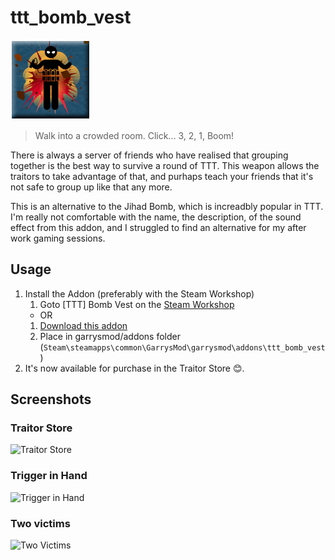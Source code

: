 # ttt_bomb_vest
![Icon](https://raw.githubusercontent.com/manix84/ttt_bomb_vest/master/images/icon/ttt_bomb_vest_128x.png)

> Walk into a crowded room. Click... 3, 2, 1, Boom!

There is always a server of friends who have realised that grouping together is the best way to survive a round of TTT. This weapon allows the traitors to take advantage of that, and purhaps teach your friends that it's not safe to group up like that any more.

This is an alternative to the Jihad Bomb, which is increadbly popular in TTT. I'm really not comfortable with the name, the description, of the sound effect from this addon, and I struggled to find an alternative for my after work gaming sessions. 

## Usage
1. Install the Addon (preferably with the Steam Workshop)
    1. Goto [TTT] Bomb Vest on the [Steam Workshop](https://steamcommunity.com/sharedfiles/filedetails/?id=2166317811)
    - OR
    1. [Download this addon](https://github.com/manix84/ttt_bomb_vest/archive/master.zip)
    2. Place in garrysmod/addons folder (`Steam\steamapps\common\GarrysMod\garrysmod\addons\ttt_bomb_vest`)
2. It's now available for purchase in the Traitor Store 😊.

## Screenshots
### Traitor Store
![Traitor Store](https://i.imgur.com/rgHvHwI.jpg)
### Trigger in Hand
![Trigger in Hand](https://i.imgur.com/meTL2xy.jpg)
### Two victims
![Two Victims](https://i.imgur.com/Uej4x11.jpg)
